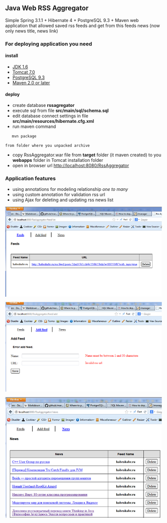 ## Java Web RSS Aggregator


Simple  Spring 3.1.1 + Hibernate 4 + PostgreSQL 9.3 + Maven web application
that allowed saved rss feeds and get from this feeds news (now only news title, news link)


### For deploying application you need 

#### install
   * [JDK 1.6](http://www.oracle.com/technetwork/java/javase/downloads/java-archive-downloads-javase6-419409.html)
   * [Tomcat 7.0](http://tomcat.apache.org/download-70.cgi)
   * [PostgreSQL 9.3](http://www.enterprisedb.com/products-services-training/pgdownload)
   * [Maven 2.0 or later](http://maven.apache.org/download.cgi)
   
#### deploy
   * create database **rssagregator**
   * execute sql from file **src/main/sql/schema.sql**
   * edit database connect settings in file **src/main/resources/hibernate.cfg.xml**
   * run maven command 
```
   mvn package
```


    from folder where you unpacked archive
	
   * copy RssAggregator.war file from **target** folder (it maven created) to you **webapps** folder in Tomcat installation folder
   * open in browser url [http://localhost:8080/RssAggregator](http://localhost:8080/RssAggregator)

### Application features
   * using annotations for modeling relationship *one to many*
   * using custom annotation for validation rss url
   * using Ajax for deleting and updating rss news list
   
   
![Feeds list page](/img/feeds-page.png)

![Add new feed page](/img/add-feed-page.png)

![News list page](/img/news-page.png)